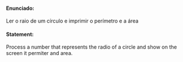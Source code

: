 #### Enunciado:

Ler o raio de um círculo e imprimir o perímetro e a área

#### Statement:

Process a number that represents the radio of a circle and show on the screen it permiter and area.